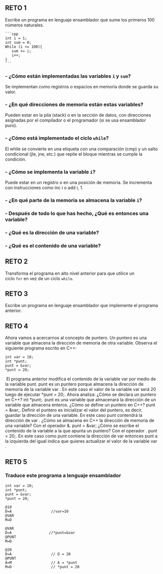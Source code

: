 ## RETO 1
Escribe un programa en lenguaje ensamblador que sume los primeros 100 números naturales.
    
    ```cpp
    int i = 1;
    int sum = 0;
    While (i <= 100){
       sum += i;
       i++;
    }
    ```
    
###  - ¿Cómo están implementadas las variables `i` y `sum`?
Se implementan como registros o espacios en memoria donde se guarda su valor.
    
### - ¿En qué direcciones de memoria están estas variables?
Pueden estar en la pila (stack) o en la sección de datos, con direcciones asignadas por el compilador o el programador (si se usa ensamblador puro).

###  - ¿Cómo está implementado el ciclo `while`?
El while se convierte en una etiqueta con una comparación (cmp) y un salto condicional (jle, jne, etc.) que repite el bloque mientras se cumple la condición.

###  - ¿Cómo se implementa la variable `i`?
Puede estar en un registro o en una posición de memoria. Se incrementa con instrucciones como inc i o add i, 1.

###    - ¿En qué parte de la memoria se almacena la variable `i`?


###    - Después de todo lo que has hecho, ¿Qué es entonces una variable?

###    - ¿Qué es la dirección de una variable?

###    - ¿Qué es el contenido de una variable?

## RETO 2
Transforma el programa en alto nivel anterior para que utilice un ciclo `for` en vez de un ciclo `while`.
## RETO 3
Escribe un programa en lenguaje ensamblador que implemente el programa anterior.
## RETO 4
Ahora vamos a acercarnos al concepto de puntero. Un puntero es una variable que almacena la dirección de memoria de otra variable. Observa el siguiente programa escrito en C++:
````
int var = 10;
int *punt;
punt = &var;
*punt = 20;
````
​
El programa anterior modifica el contenido de la variable var por medio de la variable punt. punt es un puntero porque almacena la dirección de memoria de la variable var . En este caso el valor de la variable var  será 20 luego de ejecutar *punt = 20;. Ahora analiza:
¿Cómo se declara un puntero en C++? int *punt;. punt es una variable que almacenará la dirección de un variable que almacena enteros.
¿Cómo se define un puntero en C++? punt = &var;. Definir el puntero es inicializar el valor del puntero, es decir, guardar la dirección de una variable. En este caso punt contendrá la dirección de var .
¿Cómo se almacena en C++ la dirección de memoria de una variable? Con el operador &. punt = &var;
¿Cómo se escribe el contenido de la variable a la que apunta un puntero? Con el operador . punt = 20;. En este caso como punt contiene la dirección de var  entonces punt a la izquierda del igual indica que quieres actualizar el valor de la variable var .

## RET0 5
### Traduce este programa a lenguaje ensamblador

````
int var = 10;
int *punt;
punt = &var;
*punt = 20;
````
````
@10
D=A                  //var=10
@VAR
M=D

@VAR
D=A                 //*punt=&var
@PUNT
M=D

@20
D=A                  // D = 20
@PUNT
A=M                  // A = *punt
M=D                  // *punt = 20


